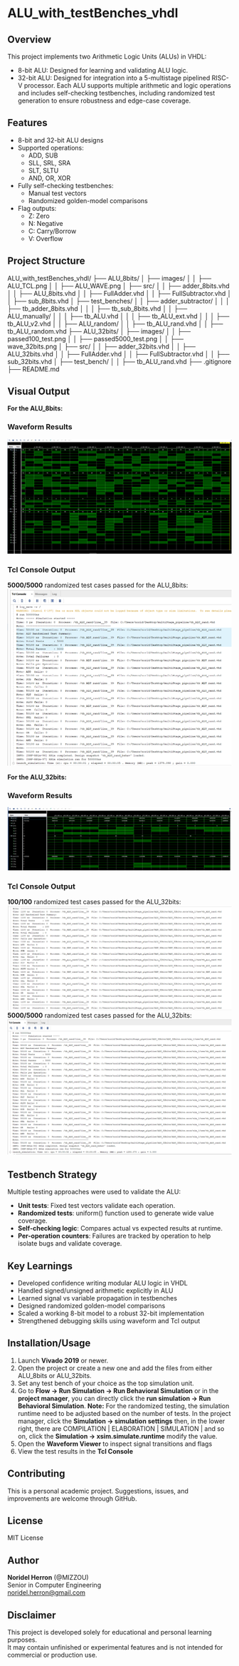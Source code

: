 # ALU_with_testBenches_vhdl

## Overview
This project implements two Arithmetic Logic Units (ALUs) in VHDL:
- 8-bit ALU: Designed for learning and validating ALU logic.
- 32-bit ALU: Designed for integration into a 5-multistage pipelined RISC-V processor.
Each ALU supports multiple arithmetic and logic operations and includes self-checking testbenches, including randomized test generation to ensure robustness and edge-case coverage.

## Features
- 8-bit and 32-bit ALU designs
- Supported operations:
    - ADD, SUB
    - SLL, SRL, SRA
    - SLT, SLTU
    - AND, OR, XOR
- Fully self-checking testbenches:
    - Manual test vectors
    - Randomized golden-model comparisons
- Flag outputs: 
    - Z: Zero
    - N: Negative
    - C: Carry/Borrow
    - V: Overflow

## Project Structure
ALU_with_testBenches_vhdl/
├── ALU_8bits/
│   ├── images/
│   │   ├── ALU_TCL.png
│   │   ├── ALU_WAVE.png
│   ├── src/
│   │   ├── adder_8bits.vhd
│   │   ├── ALU_8bits.vhd
│   │   ├── FullAdder.vhd
│   │   ├── FullSubtractor.vhd
│   │   ├── sub_8bits.vhd
│   ├── test_benches/
│   │   ├── adder_subtractor/
│   │   │   ├── tb_adder_8bits.vhd
│   │   │   ├── tb_sub_8bits.vhd
│   │   ├── ALU_manually/
│   │   │   ├── tb_ALU.vhd
│   │   │   ├── tb_ALU_ext.vhd
│   │   │   ├── tb_ALU_v2.vhd
│   │   ├── ALU_random/
│   │       ├── tb_ALU_rand.vhd
│   │       ├── tb_ALU_random.vhd
├── ALU_32bits/
│   ├── images/
│   │   ├── passed100_test.png
│   │   ├── passed5000_test.png
│   │   ├── wave_32bits.png
│   ├── src/
│   │   ├── adder_32bits.vhd
│   │   ├── ALU_32bits.vhd
│   │   ├── FullAdder.vhd
│   │   ├── FullSubtractor.vhd
│   │   ├── sub_32bits.vhd
│   ├── test_bench/
│   │   ├── tb_ALU_rand.vhd
├── .gitignore
├── README.md

## Visual Output 
**For the ALU_8bits:**
### Waveform Results
![Waveform](ALU_8bits/images/ALU_WAVE.png)

### Tcl Console Output
**5000/5000** randomized test cases passed for the ALU_8bits:
![Tcl Output](ALU_8bits/images/ALU_TCL.png)

**For the ALU_32bits:**
### Waveform Results
![Waveform](ALU_32bits/images/wave_32bits.png)

### Tcl Console Output
**100/100** randomized test cases passed for the ALU_32bits:
![Tcl Output](ALU_32bits/images/passed100_test.png)
**5000/5000**  randomized test cases passed for the ALU_32bits:
![Tcl Output](ALU_32bits/images/passed5000_test.png)

## Testbench Strategy
Multiple testing approaches were used to validate the ALU:
- **Unit tests**: Fixed test vectors validate each operation.
- **Randomized tests**: uniform() function used to generate wide value coverage.
- **Self-checking logic**:  Compares actual vs expected results at runtime.
- **Per-operation counters**: Failures are tracked by operation to help isolate bugs and validate coverage.

## Key Learnings
- Developed confidence writing modular ALU logic in VHDL
- Handled signed/unsigned arithmetic explicitly in ALU
- Learned signal vs variable propagation in testbenches
- Designed randomized golden-model comparisons
- Scaled a working 8-bit model to a robust 32-bit implementation
- Strengthened debugging skills using waveform and Tcl output

## Installation/Usage

1. Launch **Vivado 2019** or newer.
2. Open the project or create a new one and add the files from either ALU_8bits or ALU_32bits.
3. Set any test bench of your choice as the top simulation unit.
4. Go to **Flow → Run Simulation → Run Behavioral Simulation** or 
    in the **project manager**, you can directly click the **run simulation -> Run Behavioral Simulation**.
    **Note:** For the randomized testing, the simulation runtime need to be adjusted based on the number of tests.
    In the project manager, click the **Simulation -> simulation settings** then, in the lower right,
    there are COMPILATION | ELABORATION | SIMULATION | and so on, click the **Simulation -> xsim.simulate.runtime** modify the value.
5. Open the **Waveform Viewer** to inspect signal transitions and flags
6. View the test results in the **Tcl Console**

## Contributing
This is a personal academic project. Suggestions, issues, and improvements are welcome through GitHub.

## License
MIT License

## Author
**Noridel Herron** (@MIZZOU)  
Senior in Computer Engineering  
noridel.herron@gmail.com


## Disclaimer
This project is developed solely for educational and personal learning purposes.  
It may contain unfinished or experimental features and is not intended for commercial or production use.
